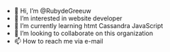 - 👋 Hi, I’m @RubydeGreeuw
- 👀 I’m interested in website developer
- 🌱 I’m currently learning htmt Cassandra JavaScript 
- 💞️ I’m looking to collaborate on this organization 
- 📫 How to reach me via e-mail 

<!---
RubydeGreeuw/RubydeGreeuw is a ✨ special ✨ repository because its `README.md` (this file) appears on your GitHub profile.
You can click the Preview link to take a look at your changes.
--->
